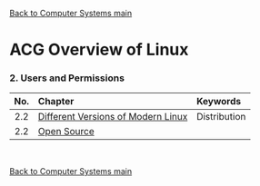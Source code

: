 [Back to Computer Systems main](../../../README.md)

# ACG Overview of Linux

### 2. Users and Permissions
|No.|Chapter|Keywords|
|:-:|:------|:-------|
|2.2|[Different Versions of Modern Linux](2_2/note.md)|Distribution|
|2.2|[Open Source](2_3/note.md)||

<br>



[Back to Computer Systems main](../../../README.md)